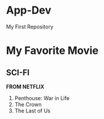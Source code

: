 # App-Dev
My First Repository
# My Favorite Movie
## SCI-FI


**FROM NETFLIX**
1. Penthouse: War in Life
2. The Crown
3. The Last of Us
